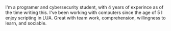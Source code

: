 I'm a programer and cybersecurity student, with 4 years of experince as of the time writing this. 
I've been working with computers since the age of 5
I enjoy scripting in LUA.
Great with team work, comprehension, willingness to learn, and sociable.


<!---
BigJ4h/BigJ4h is a ✨ special ✨ repository because its `README.md` (this file) appears on your GitHub profile.
You can click the Preview link to take a look at your changes.
--->
